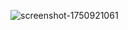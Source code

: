 
![screenshot-1750921061](https://github.com/user-attachments/assets/17cf0e22-42ca-4662-b588-9f34b9e7bcfe)
